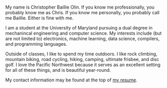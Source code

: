 #

My name is Christopher Baillie Olin. If you know me professionally,
you probably know me as Chris. If you know me personally, you probably
call me Baillie. Either is fine with me.

I am a student at the University of Maryland
pursuing a dual degree in mechanincal engineering and computer science.
My interests include (but are not limited to) electronics, machine learning,
data science, compilers, and programming languages.

Outside of classes, I like to spend my time outdoors. I like rock climbing,
mountain biking, road cycling, hiking, camping, ultimate frisbee, and disc golf.
I love the Pacific Northwest because it serves as an excellent setting for all
of these things, and is beautiful year-round.

My contact information may be found at the top of [my resume](/resume).
